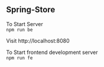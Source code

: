 Spring-Store
---

To Start Server  
`npm run be`

Visit http://localhost:8080

To Start frontend development server  
`npm run fe`